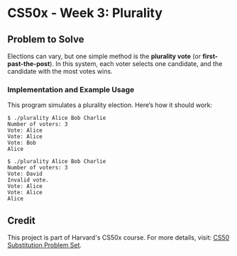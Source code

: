 # CS50x - Week 3: Plurality

## Problem to Solve

Elections can vary, but one simple method is the **plurality vote** (or **first-past-the-post**). In this system, each voter selects one candidate, and the candidate with the most votes wins.

### Implementation and Example Usage

This program simulates a plurality election. Here’s how it should work:

``` 
$ ./plurality Alice Bob Charlie                                                                     
Number of voters: 3                                                                                 
Vote: Alice                                                                                         
Vote: Alice                                                                                         
Vote: Bob                                                                                           
Alice 
```
``` 
$ ./plurality Alice Bob Charlie                                                                     
Number of voters: 3                                                                                 
Vote: David                                                                                         
Invalid vote.                                                                                       
Vote: Alice                                                                                         
Vote: Alice                                                                                         
Alice         
```

## Credit

This project is part of Harvard's CS50x course. For more details, visit: [CS50 Substitution Problem Set](https://cs50.harvard.edu/x/2024/psets/2/substitution/).
